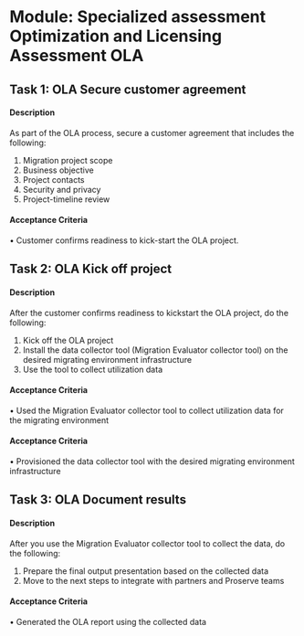 
# Module: Specialized assessment Optimization and Licensing Assessment OLA
## Task 1: OLA  Secure customer agreement
#### Description
As part of the  OLA process, secure a customer agreement that includes the following: 

1) Migration project scope
2) Business objective 
3) Project contacts
4) Security and privacy
5) Project-timeline review


#### Acceptance Criteria
• Customer confirms readiness to kick-start the OLA project. 
## Task 2: OLA  Kick off project
#### Description
After the customer confirms readiness to kickstart the OLA project, do the following:

1) Kick off the OLA project
2) Install the data collector tool (Migration Evaluator collector tool) on the desired migrating environment infrastructure
3) Use the tool to collect utilization data
#### Acceptance Criteria
• Used the Migration Evaluator collector tool to collect utilization data for the migrating environment
#### Acceptance Criteria
• Provisioned the data collector tool with the desired migrating environment infrastructure
## Task 3: OLA  Document results
#### Description
After you use the Migration Evaluator collector tool to collect the data, do the following:

1) Prepare the final output presentation based on the collected data
2) Move to the next steps to integrate with partners and Proserve teams
#### Acceptance Criteria
•  Generated the OLA report using the collected data